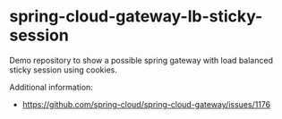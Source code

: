 # spring-cloud-gateway-lb-sticky-session
Demo repository to show a possible spring gateway with load balanced sticky session using cookies.

Additional information:
* https://github.com/spring-cloud/spring-cloud-gateway/issues/1176